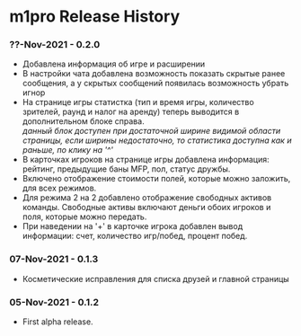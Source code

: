 m1pro Release History
================================

### ??-Nov-2021 - **0.2.0**
 - Добавлена информация об игре и расширении
 - В настройки чата добавлена возможность показать скрытые ранее сообщения, а у скрытых сообщений появилась возможность убрать игнор
 - На странице игры статистка (тип и время игры, количество зрителей, раунд и налог на аренду) теперь выводится в дополнительном блоке справа.  
  *данный блок доступен при достаточной ширине видимой области страницы, если ширины недостаточно, то статистика доступна как и раньше, по клику на '^'*
 - В карточках игроков на странице игры добавлена информация: рейтинг, предыдущие баны MFP, пол, статус дружбы.
 - Включено отображение стоимости полей, которые можно заложить, для всех режимов.
 - Для режима 2 на 2 добавлено отображение свободных активов команды. Свободные активы включают деньги обоих игроков и поля, которые можно передать.
 - При наведении на '+' в карточке игрока добавлен вывод информации: счет, количество игр/побед, процент побед.

### 07-Nov-2021 - **0.1.3**
 - Косметические исправления для списка друзей и главной страницы

### 05-Nov-2021 - **0.1.2**
 - First alpha release.